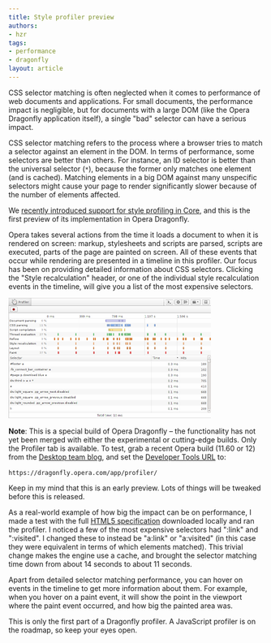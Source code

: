 ```yaml
---
title: Style profiler preview
authors:
- hzr
tags:
- performance
- dragonfly
layout: article
---
```

<p>CSS selector matching is often neglected when it comes to performance of web documents and applications. For small documents, the performance impact is negligible, but for documents with a large DOM (like the Opera Dragonfly application itself), a single &quot;bad&quot; selector can have a serious impact.

<p>CSS selector matching refers to the process where a browser tries to match a selector against an element in the DOM. In terms of performance, some selectors are better than others. For instance, an ID selector is better than the universal selector (<code>*</code>), because the former only matches one element (and is cached). Matching elements in a big DOM against many unspecific selectors might cause your page to render significantly slower because of the number of elements affected.

<p>We <a href="http://my.opera.com/desktopteam/blog/2011/11/08/small-update-in-11-60" target="_blank">recently introduced support for style profiling in Core</a>, and this is the first preview of its implementation in Opera Dragonfly. 

<p>Opera takes several actions from the time it loads a document to when it is rendered on screen: markup, stylesheets and scripts are parsed, scripts are executed, parts of the page are painted on screen. All of these events that occur while rendering are presented in a timeline in this profiler. Our focus has been on providing detailed information about CSS selectors. Clicking the &quot;Style recalculation&quot; header, or one of the individual style recalculation events in the timeline, will give you a list of the most expensive selectors.

<p><a href="/blog/style-profiler-preview/profiler.png" target="_blank"><span class='imgcenter'><img alt='' src='/blog/style-profiler-preview/profiler-small.png' /></span></a>

<div class="info">
<p><strong>Note</strong>: This is a special build of Opera Dragonfly – the functionality has not yet been merged with either the experimental or cutting-edge builds. Only the Profiler tab is available. To test, grab a recent Opera build (11.60 or 12) from the <a href="http://my.opera.com/desktopteam/blog/" target="_blank">Desktop team blog</a>, and set the <a href="opera:config#DeveloperTools">Developer Tools URL</a> to:</p>
<pre><code><a>https://dragonfly.opera.com/app/profiler/</a></code></pre>
<p>Keep in my mind that this is an early preview. Lots of things will be tweaked before this is released.</p></div>

<p>As a real-world example of how big the impact can be on performance, I made a test with the full <a href="http://www.whatwg.org/specs/web-apps/current-work/" target="_blank">HTML5 specification</a> downloaded locally and ran the profiler. I noticed a few of the most expensive selectors had &quot;:link&quot; and &quot;:visited&quot;. I changed these to instead be &quot;a:link&quot; or &quot;a:visited&quot; (in this case they were equivalent in terms of which elements matched). This trivial change makes the engine use a cache, and brought the selector matching time down from about 14 seconds to about 11 seconds.

<p>Apart from detailed selector matching performance, you can hover on events in the timeline to get more information about them. For example, when you hover on a paint event, it will show the point in the viewport where the paint event occurred, and how big the painted area was.

<p>This is only the first part of a Dragonfly profiler. A JavaScript profiler is on the roadmap, so keep your eyes open.</p>